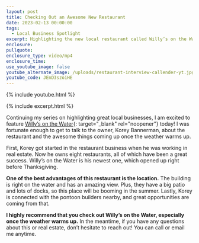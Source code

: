 ```yaml
---
layout: post
title: Checking Out an Awesome New Restaurant
date: 2023-02-13 00:00:00
tags:
  - Local Business Spotlight
excerpt: Highlighting the new local restaurant called Willy’s on the Water.
enclosure:
pullquote:
enclosure_type: video/mp4
enclosure_time:
use_youtube_image: false
youtube_alternate_image: /uploads/restaurant-interview-callender-yt.jpg
youtube_code: JEnD3szoiHE
---
```

{% include youtube.html %}

{% include excerpt.html %}

Continuing my series on highlighting great local businesses, I am excited to feature [Willy’s on the Water](https://www.willymccoys.com/){: target="_blank" rel="noopener"} today! I was fortunate enough to get to talk to the owner, Korey Bannerman, about the restaurant and the awesome things coming up once the weather warms up.&nbsp;

First, Korey got started in the restaurant business when he was working in real estate. Now he owns eight restaurants, all of which have been a great success. Willy’s on the Water is his newest one, which opened up right before Thanksgiving.&nbsp;

**One of the best advantages of this restaurant is the location.** The building is right on the water and has an amazing view. Plus, they have a big patio and lots of docks, so this place will be booming in the summer. Lastly, Korey is connected with the pontoon builders nearby, and great opportunities are coming from that.&nbsp;

**I highly recommend that you check out Willy’s on the Water, especially once the weather warms up.** In the meantime, if you have any questions about this or real estate, don’t hesitate to reach out! You can call or email me anytime.
